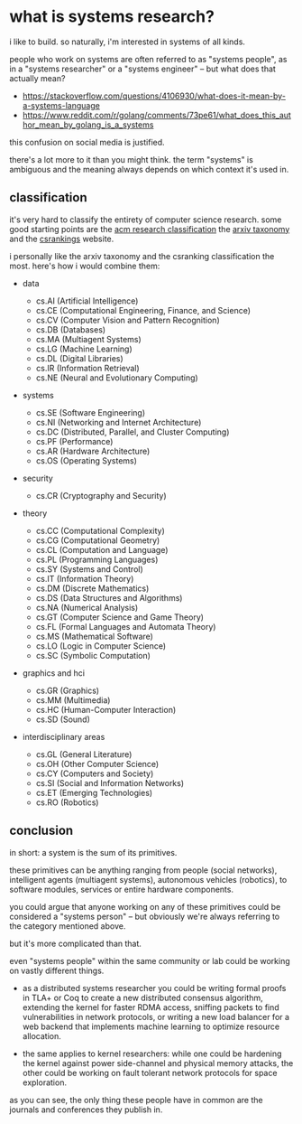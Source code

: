 # what is systems research?

i like to build. so naturally, i'm interested in systems of all kinds.

people who work on systems are often referred to as "systems people", as in a "systems researcher" or a "systems engineer" – but what does that actually mean?

- https://stackoverflow.com/questions/4106930/what-does-it-mean-by-a-systems-language
- https://www.reddit.com/r/golang/comments/73pe61/what_does_this_author_mean_by_golang_is_a_systems

this confusion on social media is justified.

there's a lot more to it than you might think. the term "systems" is ambiguous and the meaning always depends on which context it's used in.

## classification

it's very hard to classify the entirety of computer science research. some good starting points are the [acm research classification](https://cran.r-project.org/web/classifications/ACM.html) the [arxiv taxonomy](https://arxiv.org/category_taxonomy) and the [csrankings](http://csrankings.org/) website.

i personally like the arxiv taxonomy and the csranking classification the most. here's how i would combine them:

- data

     - cs.AI (Artificial Intelligence)
     - cs.CE (Computational Engineering, Finance, and Science)
     - cs.CV (Computer Vision and Pattern Recognition)
     - cs.DB (Databases)
     - cs.MA (Multiagent Systems)
     - cs.LG (Machine Learning)
     - cs.DL (Digital Libraries)
     - cs.IR (Information Retrieval)
     - cs.NE (Neural and Evolutionary Computing)

- systems

     - cs.SE (Software Engineering)
     - cs.NI (Networking and Internet Architecture)
     - cs.DC (Distributed, Parallel, and Cluster Computing)
     - cs.PF (Performance)
     - cs.AR (Hardware Architecture)
     - cs.OS (Operating Systems)

- security

     - cs.CR (Cryptography and Security)

- theory

     - cs.CC (Computational Complexity)
     - cs.CG (Computational Geometry)
     - cs.CL (Computation and Language)
     - cs.PL (Programming Languages)
     - cs.SY (Systems and Control)
     - cs.IT (Information Theory)
     - cs.DM (Discrete Mathematics)
     - cs.DS (Data Structures and Algorithms)
     - cs.NA (Numerical Analysis)
     - cs.GT (Computer Science and Game Theory)
     - cs.FL (Formal Languages and Automata Theory)
     - cs.MS (Mathematical Software)
     - cs.LO (Logic in Computer Science)
     - cs.SC (Symbolic Computation)

- graphics and hci

     - cs.GR (Graphics)
     - cs.MM (Multimedia)
     - cs.HC (Human-Computer Interaction)
     - cs.SD (Sound)

- interdisciplinary areas

     - cs.GL (General Literature)
     - cs.OH (Other Computer Science)
     - cs.CY (Computers and Society)
     - cs.SI (Social and Information Networks)
     - cs.ET (Emerging Technologies)
     - cs.RO (Robotics)

## conclusion

in short: a system is the sum of its primitives.

these primitives can be anything ranging from people (social networks), intelligent agents (multiagent systems), autonomous vehicles (robotics), to software modules, services or entire hardware components.

you could argue that anyone working on any of these primitives could be considered a "systems person" – but obviously we're always referring to the category mentioned above.

but it's more complicated than that.

even "systems people" within the same community or lab could be working on vastly different things.

- as a distributed systems researcher you could be writing formal proofs in TLA+ or Coq to create a new distributed consensus algorithm, extending the kernel for faster RDMA access, sniffing packets to find vulnerabilities in network protocols, or writing a new load balancer for a web backend that implements machine learning to optimize resource allocation.

- the same applies to kernel researchers: while one could be hardening the kernel against power side-channel and physical memory attacks, the other could be working on fault tolerant network protocols for space exploration.

as you can see, the only thing these people have in common are the journals and conferences they publish in.
